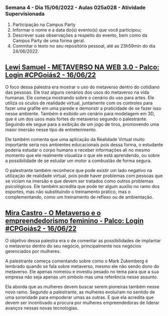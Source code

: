 ### Semana 4 - Dia 15/06/2022 - Aulas 025a028 - Atividade Supervisionada
1. Participação na Campus Party
2. Informar o nome e a data do(s) evento(s) que você participou;
3. Descrever suas observações a respeito do evento, bem como da Campus Party de uma forma geral.
4. Commitar o texto no seu repositório pessoal, até as 23h59min do dia 24/06/2022.


## [Lewi Samuel - METAVERSO NA WEB 3.0 - Palco: Login #CPGoiás2 - 16/06/22](https://youtu.be/Yy5RFQNY7do)

O foco dessa palestra era mostrar o uso do metaverso dentro do cotidiano das pessoas. Ele traz alguns cenários dos usos do metaverso na vida humanas. Ele começa mostrando sobre o cenário do uso para artes. Ele utiliza os oculos de realidade virtual, juntamente com os controles para fazer uma grafite em uma parede e demonstr a praticidade de se fazer isso nesse ambiente. Também é exibido um cenário para modelagem em 3D, que é um dos usos mais fortes do metaverso segundo o palestrante. Seguindo ele segue para a exibição de um jogo de tiros, promovendo uma maior imersão nesse tipo de entreterimento.

Ele também comenta que uma aplicação da Realidade Virtual muito importante seria nos ambientes educacionais pois dessa forma, o estudante poderia estudar o corpo humano e receber informações ali no mesmo momento que ele realmente visualiza o que ele está aprendendo, ou sobre a possibilidade de se estudar um motor a combustão de forma segura.

O palestrante também reconhece que pode existir um lado negativo na utilização de realidade virtual, pois pode haver problemas com pessoas que se viciam na imersão e que devem ser tratados como outros problemas psicológicos. Ele também acredita que pode ter algum auxílio no ramo dos esportes, mas não substituindo o treinamento prático, mas o complementando, como um treinamento de reflexo ou de ambientação.

## [Mira Castro - O Metaverso e o empreendedorismo feminino - Palco: Login #CPGoiás2 - 16/06/22](https://youtu.be/7Jbq71vLzro)

O objetivo dessa palestra era o de comentar as possibilidades de implantar o metaverso dentro do seu negócio, principalmente nos negócios gerenciados por mulheres.

A palestrante começa comentando sobre como o Mark Zukemberg é lembrado quando se fala sobre metaverso, mesmo ele não sendo dono do metaverso. Ele apenas nomeiou e investiu pesado no tema para que a sua empresa não seja apenas um simbolo mas uma referência nesse assunto.

Ela aborda que as mulheres devem buscar serem pioneiras também nesse novo ramo. Segundo a palestrante, as mulheres evoluíram no sentido de uma sororidade para empoderar umas as outras. E que ela acredita que devem ser incentivado a procura por mulheres empreendedoras de liderar avanços nessas novas tecnologias.